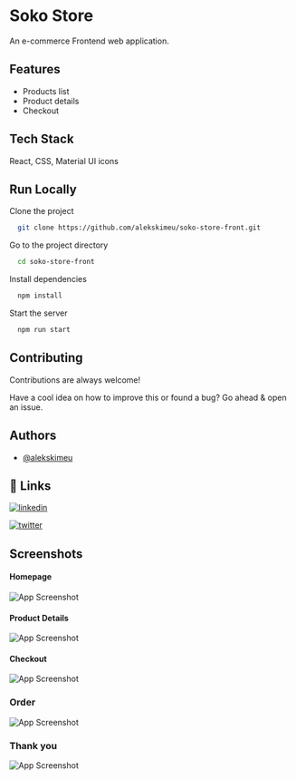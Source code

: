 
# Soko Store

An e-commerce Frontend web application.

## Features

- Products list
- Product details
- Checkout

  
## Tech Stack

React, CSS, Material UI icons


  
## Run Locally

Clone the project

```bash
  git clone https://github.com/alekskimeu/soko-store-front.git
```

Go to the project directory

```bash
  cd soko-store-front
```

Install dependencies

```bash
  npm install
```

Start the server

```bash
  npm run start
```

  
## Contributing

Contributions are always welcome!

Have a cool idea on how to improve this or found a bug? Go ahead & open an issue.

  
## Authors

- [@alekskimeu](https://www.github.com/alekskimeu)

  
## 🔗 Links
[![linkedin](https://img.shields.io/badge/linkedin-0A66C2?style=for-the-badge&logo=linkedin&logoColor=white)](https://www.linkedin.com/https://www.linkedin.com/in/alexkimeu/)


[![twitter](https://img.shields.io/badge/twitter-1DA1F2?style=for-the-badge&logo=twitter&logoColor=white)](https://twitter.com/alekskimeu)

## Screenshots

#### Homepage
![App Screenshot](https://via.placeholder.com/468x300?text=App+Screenshot+Here)


#### Product Details
![App Screenshot](https://via.placeholder.com/468x300?text=App+Screenshot+Here)


#### Checkout
![App Screenshot](https://via.placeholder.com/468x300?text=App+Screenshot+Here)


### Order
![App Screenshot](https://via.placeholder.com/468x300?text=App+Screenshot+Here)


### Thank you
![App Screenshot](https://via.placeholder.com/468x300?text=App+Screenshot+Here)
